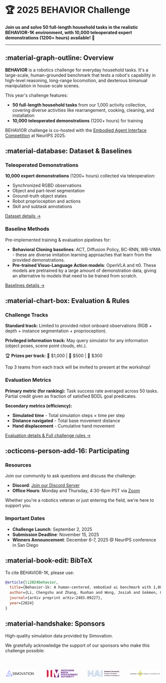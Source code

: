 # 🏆 **2025 BEHAVIOR Challenge**

**Join us and solve 50 full-length household tasks in the realistic BEHAVIOR-1K environment, with 10,000 teleoperated expert demonstrations (1200+ hours) available!** 🤖

---

## :material-graph-outline: **Overview**

**BEHAVIOR** is a robotics challenge for everyday household tasks. It's a large-scale, human-grounded benchmark that tests a robot's capability in high-level reasoning, long-range locomotion, and dexterous bimanual manipulation in house-scale scenes.

This year's challenge features:

- **50 full-length household tasks** from our 1,000 activity collection, covering diverse activities like rearrangement, cooking, cleaning, and installation
- **10,000 teleoperated demonstrations** (1200+ hours) for training

BEHAVIOR challenge is co-hosted with the [Embodied Agent Interface Competition](https://foundation-models-meet-embodied-agents.github.io/eai_challenge/) at NeurIPS 2025.

## :material-database: **Dataset & Baselines**

### Teleoperated Demonstrations

**10,000 expert demonstrations** (1200+ hours) collected via teleoperation:

- Synchronized RGBD observations
- Object and part-level segmentation
- Ground-truth object states
- Robot proprioception and actions
- Skill and subtask annotations

[Dataset details →](./dataset.md)

### Baseline Methods

Pre-implemented training & evaluation pipelines for:

- **Behavioral Cloning baselines**: ACT, Diffusion Policy, BC-RNN, WB-VIMA - these are diverse imitation learning approaches that learn from the provided demonstrations.
- **Pre-trained Visuo-Language Action models**: OpenVLA and π0.  These models are pretrained by a large amount of demonstration data, giving an alternative to models that need to be trained from scratch.

[Baselines details →](./baselines.md)

## :material-chart-box: **Evaluation & Rules**

### Challenge Tracks

**Standard track:** Limited to provided robot onboard observations (RGB + depth + instance segmentation + proprioception).

**Privileged information track:** May query simulator for any information (object poses, scene point clouds, etc.).

🏆 **Prizes per track:** 🥇 $1,000 | 🥈 $500 | 🥉 $300

Top 3 teams from each track will be invited to present at the workshop!

### Evaluation Metrics

**Primary metric (for ranking):** Task success rate averaged across 50 tasks. Partial credit given as fraction of satisfied BDDL goal predicates.

**Secondary metrics (efficiency):**

- **Simulated time** - Total simulation steps × time per step
- **Distance navigated** - Total base movement distance
- **Hand displacement** - Cumulative hand movement

[Evaluation details & Full challenge rules →](./evaluation.md)


## :octicons-person-add-16: **Participating**

### Resources

Join our community to ask questions and discuss the challenge:

- **Discord**: [Join our Discord Server](https://discord.gg/bccR5vGFEx)
- **Office Hours**: Monday and Thursday, 4:30-6pm PST via [Zoom](https://stanford.zoom.us/j/92909660940?pwd=RgFrdC8XeB3nVxABqb1gxrK96BCRBa.1)

Whether you're a robotics veteran or just entering the field, we're here to support you.

### Important Dates

- **Challenge Launch**: September 2, 2025
- **Submission Deadline**: November 15, 2025
- **Winners Announcement**: December 6-7, 2025 @ NeurIPS conference in San Diego

## :material-book-edit: **BibTeX**

To cite BEHAVIOR-1K, please use:
```bibtex
@article{li2024behavior,
  title={Behavior-1k: A human-centered, embodied ai benchmark with 1,000 everyday activities and realistic simulation},
  author={Li, Chengshu and Zhang, Ruohan and Wong, Josiah and Gokmen, Cem and Srivastava, Sanjana and Mart{\'i}n-Mart{\'i}n, Roberto and Wang, Chen and Levine, Gabrael and Ai, Wensi and Martinez, Benjamin and Yin, Hang and Lingelbach, Michael and Hwang, Minjune and Hiranaka, Ayano and Garlanka, Sujay and Aydin, Arman and Lee, Sharon and Sun, Jiankai and Anvari, Mona and Sharma, Manasi and Bansal, Dhruva and Hunter, Samuel and Kim, Kyu-Young and Lou, Alan and Matthews, Caleb R. and Villa-Renteria, Ivan and Tang, Jerry Huayang and Tang, Claire and Xia, Fei and Li, Yunzhu and Savarese, Silvio and Gweon, Hyowon and Liu, C. Karen and Wu, Jiajun and Fei-Fei, Li},
  journal={arXiv preprint arXiv:2403.09227},
  year={2024}
}
```

## :material-handshake: **Sponsors**

High-quality simulation data provided by Simovation. 

We gratefully acknowledge the support of our sponsors who make this challenge possible:

<div style="display: flex; gap: 2rem; justify-content: center; align-items: center; margin: 1rem 0;">
  <a href="https://www.linkedin.com/company/simovationinc/" title="Simovation" style="display: flex; align-items: center; justify-content: center; width: 200px; height: 100px;">
    <img src="../assets/challenge_2025/simovation_logo.png" alt="Simovation" style="max-height: 100%; max-width: 100%; width: auto; height: auto; object-fit: contain;" />
  </a>
  <a href="https://www.imda.gov.sg/" title="IMDA" style="display: flex; align-items: center; justify-content: center; width: 200px; height: 100px;">
    <img src="../assets/challenge_2025/imda_logo.png" alt="IMDA" style="max-height: 100%; max-width: 100%; width: auto; height: auto; object-fit: contain;" />
  </a>
  <a href="https://hai.stanford.edu/" title="Stanford HAI" style="display: flex; align-items: center; justify-content: center; width: 200px; height: 100px;">
    <img src="../assets/challenge_2025/hai_logo.png" alt="Stanford HAI" style="max-height: 100%; max-width: 100%; width: auto; height: auto; object-fit: contain;" />
  </a>
  <a href="https://tsffoundation.org/" title="Schmidt Family Foundation" style="display: flex; align-items: center; justify-content: center; width: 200px; height: 100px;">
    <img src="../assets/challenge_2025/schmidt_family_foundation_logo.png" alt="Schmidt Family Foundation" style="max-height: 100%; max-width: 100%; width: auto; height: auto; object-fit: contain;" />
  </a>
</div>